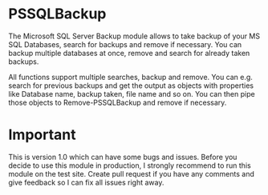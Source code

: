 # PSSQLBackup
The Microsoft SQL Server Backup module allows to take backup of your MS SQL Databases, search for backups and remove if necessary.
You can backup multiple databases at once, remove and search for already taken backups.

All functions support multiple searches, backup and remove. You can e.g. search for previous backups and get the output as objects 
with properties like Database name, backup taken, file name and so on. 
You can then pipe those objects to Remove-PSSQLBackup and remove if necessary.


# Important
This is version 1.0 which can have some bugs and issues. Before you decide to use this module in production, 
I strongly recommend to run this module on the test site.
Create pull request if you have any comments and give feedback so I can fix all issues right away.
